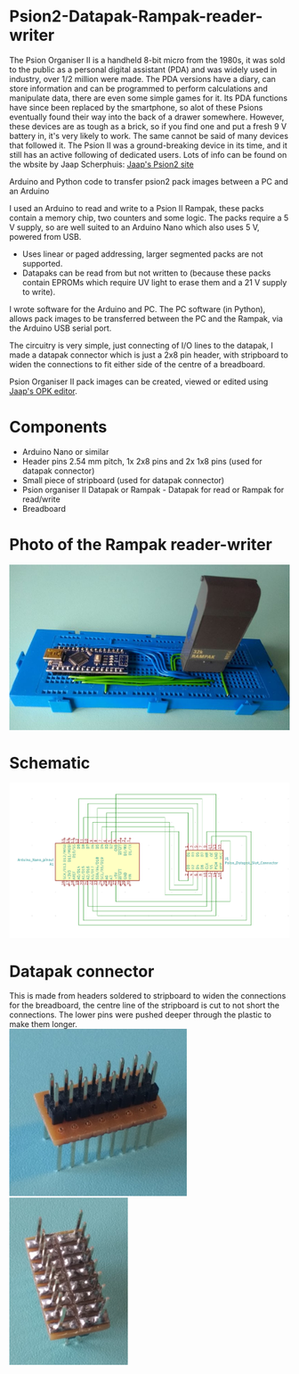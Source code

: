 # Psion2-Datapak-Rampak-reader-writer

The Psion Organiser II is a handheld 8-bit micro from the 1980s, it was sold to the public as a personal digital assistant (PDA) and was widely used in industry, over 1/2 million were made. The PDA versions have a diary, can store information and can be programmed to perform calculations and manipulate data, there are even some simple games for it. Its PDA functions have since been replaced by the smartphone, so alot of these Psions eventually found their way into the back of a drawer somewhere. However, these devices are as tough as a brick, so if you find one and put a fresh 9 V battery in, it's very likely to work. The same cannot be said of many devices that followed it. The Psion II was a ground-breaking device in its time, and it still has an active following of dedicated users. Lots of info can be found on the wbsite by Jaap Scherphuis: [Jaap's Psion2 site](https://www.jaapsch.net/psion/index.htm)

Arduino and Python code to transfer psion2 pack images between a PC and an Arduino

I used an Arduino to read and write to a Psion II Rampak, these packs contain a memory chip, two counters and some logic. The packs require a 5 V supply, so are well suited to an Arduino Nano which also uses 5 V, powered from USB.

- Uses linear or paged addressing, larger segmented packs are not supported.
- Datapaks can be read from but not written to (because these packs contain EPROMs which require UV light to erase them and a 21 V supply to write).

I wrote software for the Arduino and PC. The PC software (in Python), allows pack images to be transferred between the PC and the Rampak, via the Arduino USB serial port.

The circuitry is very simple, just connecting of I/O lines to the datapak, I made a datapak connector which is just a 2x8 pin header, with stripboard to widen the connections to fit either side of the centre of a breadboard.

Psion Organiser II pack images can be created, viewed or edited using [Jaap's OPK editor](https://www.jaapsch.net/psion/opkedit.htm).

# Components
- Arduino Nano or similar
- Header pins 2.54 mm pitch, 1x 2x8 pins and 2x 1x8 pins (used for datapak connector)
- Small piece of stripboard (used for datapak connector)
- Psion organiser II Datapak or Rampak - Datapak for read or Rampak for read/write
- Breadboard

# Photo of the Rampak reader-writer
<img src="Psion2_Rampak_read_write_1.jpg" width="600">

# Schematic
<img src="Psion2_datapak_read_write_schematic.PNG" width="600">

# Datapak connector
This is made from headers soldered to stripboard to widen the connections for the breadboard, the centre line of the stripboard is cut to not short the connections.
The lower pins were pushed deeper through the plastic to make them longer.<br>
<img src="datapak connector 1a.jpg" alt="connector from above" height="300">
<img src="datapak connector 2a.jpg" alt="connector from below" height="300">
